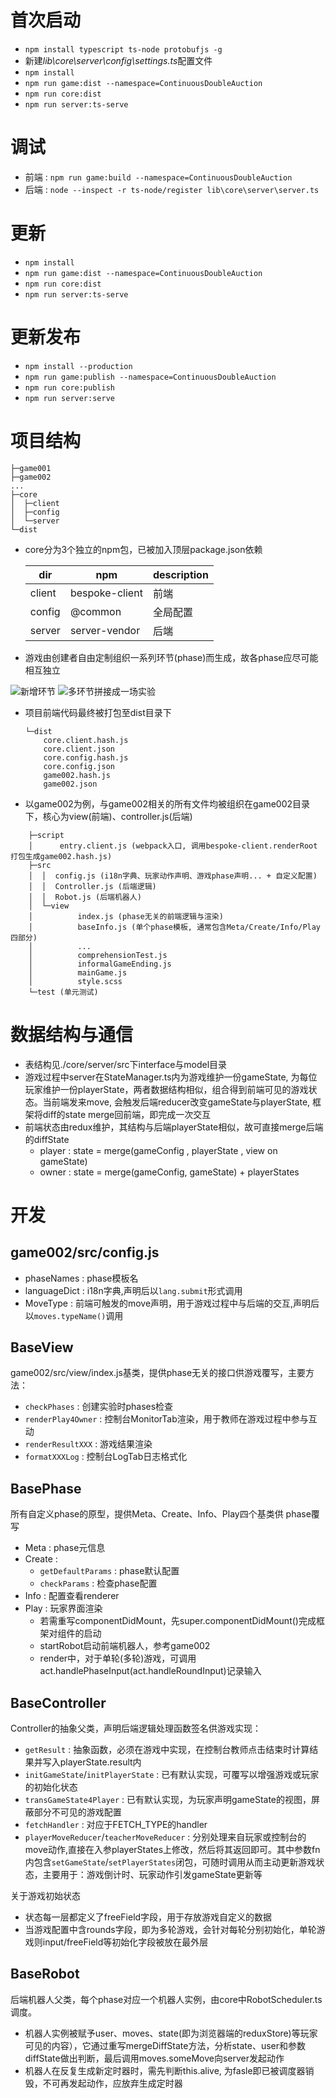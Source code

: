 # 首次启动
- `npm install typescript ts-node protobufjs -g`
- 新建*lib\core\server\config\settings.ts*配置文件
- `npm install`
- `npm run game:dist --namespace=ContinuousDoubleAuction`
- `npm run core:dist`
- `npm run server:ts-serve`

# 调试
- 前端 : `npm run game:build --namespace=ContinuousDoubleAuction`
- 后端 : `node --inspect -r ts-node/register lib\core\server\server.ts`

# 更新
- `npm install`
- `npm run game:dist --namespace=ContinuousDoubleAuction`
- `npm run core:dist`
- `npm run server:ts-serve`

# 更新发布
- `npm install --production`
- `npm run game:publish --namespace=ContinuousDoubleAuction`
- `npm run core:publish`
- `npm run server:serve`

# 项目结构
```
├─game001
├─game002
...
├─core
│  ├─client
│  ├─config
│  └─server
└─dist
```
- core分为3个独立的npm包，已被加入顶层package.json依赖

    dir | npm | description
    ---- | --- | ---
    client | bespoke-client | 前端
    config | @common | 全局配置
    server | server-vendor | 后端

- 游戏由创建者自由定制组织一系列环节(phase)而生成，故各phase应尽可能相互独立

![新增环节](http://opcwhq4gm.bkt.clouddn.com/18-5-17/92742204.jpg)
![多环节拼接成一场实验](http://opcwhq4gm.bkt.clouddn.com/18-5-17/67669917.jpg)

- 项目前端代码最终被打包至dist目录下
    ```
    └─dist
        core.client.hash.js
        core.client.json
        core.config.hash.js
        core.config.json
        game002.hash.js
        game002.json
    ```

- 以game002为例，与game002相关的所有文件均被组织在game002目录下，核心为view(前端)、controller.js(后端)
```
    ├─script
    │      entry.client.js (webpack入口, 调用bespoke-client.renderRoot 打包生成game002.hash.js)
    ├─src
    │  │  config.js (i18n字典、玩家动作声明、游戏phase声明... + 自定义配置)
    │  │  Controller.js (后端逻辑)
    │  │  Robot.js (后端机器人)
    │  └─view
    │          index.js (phase无关的前端逻辑与渲染)
    │          baseInfo.js (单个phase模板, 通常包含Meta/Create/Info/Play四部分)
    │          ...
    │          comprehensionTest.js
    │          informalGameEnding.js
    │          mainGame.js
    │          style.scss
    └─test (单元测试)
```

# 数据结构与通信
- 表结构见./core/server/src下interface与model目录
- 游戏过程中server在StateManager.ts内为游戏维护一份gameState, 为每位玩家维护一份playerState，两者数据结构相似，组合得到前端可见的游戏状态。当前端发来move, 会触发后端reducer改变gameState与playerState, 框架将diff的state merge回前端，即完成一次交互
- 前端状态由redux维护，其结构与后端playerState相似，故可直接merge后端的diffState
    - player : state = merge(gameConfig , playerState , view on gameState)
    - owner : state = merge(gameConfig, gameState) + playerStates

# 开发

## game002/src/config.js
  - phaseNames : phase模板名
  - languageDict : i18n字典,声明后以`lang.submit`形式调用
  - MoveType : 前端可触发的move声明，用于游戏过程中与后端的交互,声明后以`moves.typeName()`调用

## BaseView
  game002/src/view/index.js基类，提供phase无关的接口供游戏覆写，主要方法：
  - `checkPhases` : 创建实验时phases检查
  - `renderPlay4Owner` : 控制台MonitorTab渲染，用于教师在游戏过程中参与互动
  - `renderResultXXX` : 游戏结果渲染
  - `formatXXXLog` : 控制台LogTab日志格式化

## BasePhase
  所有自定义phase的原型，提供Meta、Create、Info、Play四个基类供 phase覆写
- Meta : phase元信息
- Create : 
    - `getDefaultParams` : phase默认配置
    - `checkParams` : 检查phase配置
- Info : 配置查看renderer
- Play : 玩家界面渲染
    - 若需重写componentDidMount，先super.componentDidMount()完成框架对组件的启动
    - startRobot启动前端机器人，参考game002
    - render中，对于单轮(多轮)游戏，可调用act.handlePhaseInput(act.handleRoundInput)记录输入

## BaseController
  Controller的抽象父类，声明后端逻辑处理函数签名供游戏实现：
- `getResult` : 抽象函数，必须在游戏中实现，在控制台教师点击结束时计算结果并写入playerState.result内
- `initGameState`/`initPlayerState` : 已有默认实现，可覆写以增强游戏或玩家的初始化状态
- `transGameState4Player` : 已有默认实现，为玩家声明gameState的视图，屏蔽部分不可见的游戏配置
- `fetchHandler` : 对应于FETCH_TYPE的handler
- `playerMoveReducer`/`teacherMoveReducer` :  分别处理来自玩家或控制台的move动作,直接在入参playerStates上修改，然后将其返回即可。其中参数fn内包含`setGameState`/`setPlayerStates`闭包，可随时调用从而主动更新游戏状态，主要用于：游戏倒计时、玩家动作引发gameState更新等

关于游戏初始状态
- 状态每一层都定义了freeField字段，用于存放游戏自定义的数据
- 当游戏配置中含rounds字段，即为多轮游戏，会针对每轮分别初始化，单轮游戏则input/freeField等初始化字段被放在最外层

## BaseRobot
后端机器人父类，每个phase对应一个机器人实例，由core中RobotScheduler.ts调度。
- 机器人实例被赋予user、moves、state(即为浏览器端的reduxStore)等玩家可见的内容），它通过重写mergeDiffState方法，分析state、user和参数diffState做出判断，最后调用moves.someMove向server发起动作
- 机器人在反复生成新定时器时，需先判断this.alive, 为fasle即已被调度器销毁，不可再发起动作，应放弃生成定时器
